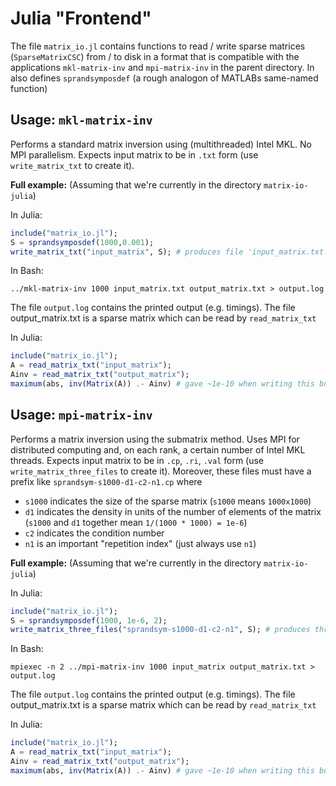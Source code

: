 # Julia "Frontend"

The file `matrix_io.jl` contains functions to read / write sparse matrices (`SparseMatrixCSC`) from / to disk in a format that is compatible with the applications `mkl-matrix-inv` and `mpi-matrix-inv` in the parent directory. In also defines `sprandsymposdef` (a rough analogon of MATLABs same-named function)

## Usage: `mkl-matrix-inv`

Performs a standard matrix inversion using (multithreaded) Intel MKL. No MPI parallelism. Expects input matrix to be in `.txt` form (use `write_matrix_txt` to create it).

**Full example:**
(Assuming that we're currently in the directory `matrix-io-julia`)

In Julia:
```julia
include("matrix_io.jl");
S = sprandsymposdef(1000,0.001);
write_matrix_txt("input_matrix", S); # produces file 'input_matrix.txt'
```

In Bash:
```
../mkl-matrix-inv 1000 input_matrix.txt output_matrix.txt > output.log
```

The file `output.log` contains the printed output (e.g. timings). The file output_matrix.txt is a sparse matrix which can be read by `read_matrix_txt`

In Julia:
```julia
include("matrix_io.jl");
A = read_matrix_txt("input_matrix");
Ainv = read_matrix_txt("output_matrix");
maximum(abs, inv(Matrix(A)) .- Ainv) # gave ~1e-10 when writing this but will vary
```

## Usage: `mpi-matrix-inv`
Performs a matrix inversion using the submatrix method. Uses MPI for distributed computing and, on each rank, a certain number of Intel MKL threads. Expects input matrix to be in `.cp`, `.ri`, `.val` form (use `write_matrix_three_files` to create it). Moreover, these files must have a prefix like `sprandsym-s1000-d1-c2-n1.cp` where
* `s1000` indicates the size of the sparse matrix (`s1000` means `1000x1000`)
* `d1` indicates the density in units of the number of elements of the matrix (`s1000` and `d1` together mean `1/(1000 * 1000) = 1e-6`)
* `c2` indicates the condition number
* `n1` is an important "repetition index" (just always use `n1`)

**Full example:**
(Assuming that we're currently in the directory `matrix-io-julia`)

In Julia:
```julia
include("matrix_io.jl");
S = sprandsymposdef(1000, 1e-6, 2);
write_matrix_three_files("sprandsym-s1000-d1-c2-n1", S); # produces three files *.cp, *.ri, and *.val
```

In Bash:
```
mpiexec -n 2 ../mpi-matrix-inv 1000 input_matrix output_matrix.txt > output.log
```

The file `output.log` contains the printed output (e.g. timings). The file output_matrix.txt is a sparse matrix which can be read by `read_matrix_txt`

In Julia:
```julia
include("matrix_io.jl");
A = read_matrix_txt("input_matrix");
Ainv = read_matrix_txt("output_matrix");
maximum(abs, inv(Matrix(A)) .- Ainv) # gave ~1e-10 when writing this but will vary
```
